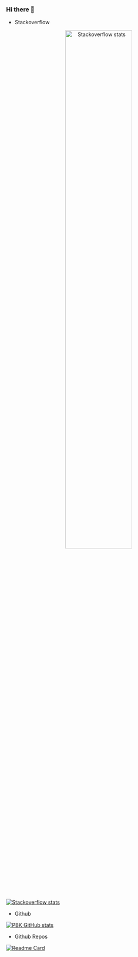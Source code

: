 ### Hi there 👋

<!-- 
https://github.com/anuraghazra/github-readme-stats

- 🔭 I’m currently working on ...
- 🌱 I’m currently learning ...
- 👯 I’m looking to collaborate on ...
- 🤔 I’m looking for help with ...
- 💬 Ask me about ...
- 📫 How to reach me: ...
- 😄 Pronouns: ...
- ⚡ Fun fact: ...
 -->

*   Stackoverflow

<p align="center">
  <img src="https://stackoverflow-card.vercel.app/?userID=5681083&theme=stackoverflowlight" alt="Stackoverflow stats" style="width:60%;"/>
</p>

[![Stackoverflow stats](https://stackoverflow-card.vercel.app/?userID=5681083&theme=stackoverflowlight)](https://stackoverflow.com/users/5681083/praveen-kulkarni?tab=topactivity)


*   Github

[![PBK GitHub stats](https://github-readme-stats.vercel.app/api?username=pbk0\&show_icons=true\&theme=light\&rank_icon=percentile\&show=reviews,discussions_started,discussions_answered,prs_merged,prs_merged_percentage\&custom_title=Github%20stats%20for%20Praveen%20Kulkarni)](https://github.com/pbk0)


*   Github Repos
  
[![Readme Card](https://github-readme-stats.vercel.app/api/pin/?username=SpikingNeurons&repo=toolcraft&show_owner=true)](https://github.com/SpikingNeurons/toolcraft)
